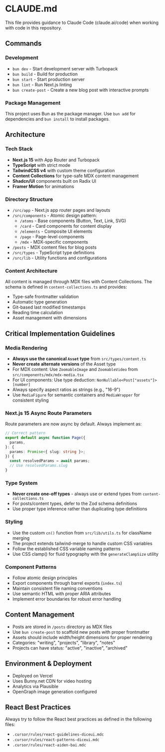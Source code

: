 # CLAUDE.md

This file provides guidance to Claude Code (claude.ai/code) when working with code in this repository.

## Commands

### Development

- `bun dev` - Start development server with Turbopack
- `bun build` - Build for production
- `bun start` - Start production server
- `bun lint` - Run Next.js linting
- `bun create-post` - Create a new blog post with interactive prompts

### Package Management

This project uses Bun as the package manager. Use `bun add` for dependencies and `bun install` to install packages.

## Architecture

### Tech Stack

- **Next.js 15** with App Router and Turbopack
- **TypeScript** with strict mode
- **TailwindCSS v4** with custom theme configuration
- **Content Collections** for type-safe MDX content management
- **Shadcn/UI** components built on Radix UI
- **Framer Motion** for animations

### Directory Structure

- `/src/app` - Next.js app router pages and layouts
- `/src/components` - Atomic design pattern:
  - `/atoms` - Base components (Button, Text, Link, SVG)
  - `/card` - Card components for content display
  - `/elements` - Composite UI elements
  - `/page` - Page-level components
  - `/mdx` - MDX-specific components
- `/posts` - MDX content files for blog posts
- `/src/types` - TypeScript type definitions
- `/src/lib` - Utility functions and configurations

### Content Architecture

All content is managed through MDX files with Content Collections. The schema is defined in `content-collections.ts` and provides:

- Type-safe frontmatter validation
- Automatic type generation
- Git-based last modified timestamps
- Reading time calculation
- Asset management with dimensions

## Critical Implementation Guidelines

### Media Rendering

- **Always use the canonical `Asset` type** from `src/types/content.ts`
- **Never create alternate versions** of the Asset type
- For MDX content: Use `ZoomableImage` and `ZoomableVideo` from `src/components/mdx/mdx-media.tsx`
- For UI components: Use type deduction: `NonNullable<Post["assets"]>[number]`
- Always specify aspect ratios as strings (e.g., "16-9")
- Use `MediaFigure` for semantic containers and `MediaWrapper` for consistent styling

### Next.js 15 Async Route Parameters

Route parameters are now async by default. Always implement as:

```typescript
// Correct pattern
export default async function Page({
  params,
}: {
  params: Promise<{ slug: string }>;
}) {
  const resolvedParams = await params;
  // Use resolvedParams.slug
}
```

### Type System

- **Never create one-off types** - always use or extend types from `content-collections.ts`
- For posts/content types, defer to the Zod schema definitions
- Use proper type inference rather than duplicating type definitions

### Styling

- Use the custom `cn()` function from `src/lib/utils.ts` for className merging
- The project extends tailwind-merge to handle custom CSS variables
- Follow the established CSS variable naming patterns
- Use CSS clamp() for fluid typography with the `generateClampSize` utility

### Component Patterns

- Follow atomic design principles
- Export components through barrel exports (`index.ts`)
- Maintain consistent file naming conventions
- Use semantic HTML with proper ARIA attributes
- Implement error boundaries for robust error handling

## Content Management

- Posts are stored in `/posts` directory as MDX files
- Use `bun create-post` to scaffold new posts with proper frontmatter
- Assets should include width/height dimensions for proper rendering
- Categories: "writing", "projects", "library", "notes"
- Projects can have status: "active", "inactive", "archived"

## Environment & Deployment

- Deployed on Vercel
- Uses Bunny.net CDN for video hosting
- Analytics via Plausible
- OpenGraph image generation configured

## React Best Practices

Always try to follow the React best practices as defined in the following files:

- `.cursor/rules/react-guidelines-diceui.mdc`
- `.cursor/rules/react-patterns-diceui.mdc`
- `.cursor/rules/react-aiden-bai.mdc`
